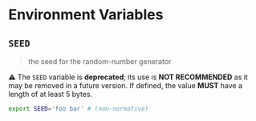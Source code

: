 # Environment Variables

## `SEED`

> the seed for the random-number generator

⚠️ The `SEED` variable is **deprecated**; its use is **NOT RECOMMENDED** as it
may be removed in a future version. If defined, the value **MUST** have a length
of at least 5 bytes.

```bash
export SEED='foo bar' # (non-normative)
```
